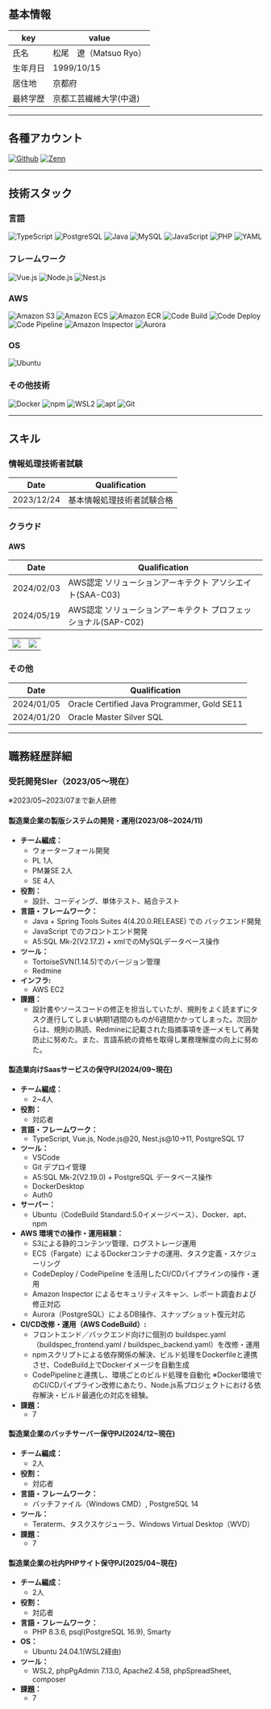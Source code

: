 ## 基本情報

|key|value|
|---|---|
|氏名|松尾　遼（Matsuo Ryo）|
|生年月日|1999/10/15|
|居住地|京都府|
|最終学歴|京都工芸繊維大学(中退)|

---

## 各種アカウント

<p>
<a href="https://github.com/Ry0-Matsuo" target="_blank"><img alt="Github" src="https://img.shields.io/badge/Ry0--Matsuo-%2312100E.svg?&style=flat-square&logo=Github&logoColor=white" /></a>
<a href="https://zenn.dev/ryo_mz" target="_blank"><img alt="Zenn" src="https://img.shields.io/badge/ryo__mz-3EA8FF.svg?&style=flat-square&logo=Zenn&logoColor=white" /></a>
</p>

---

## 技術スタック

### 言語

<p>
  <img alt="TypeScript" src="https://img.shields.io/badge/-TypeScript-%23007ACC.svg?logo=typescript&style=flat-square&logoColor=white">
  <img alt="PostgreSQL" src="https://img.shields.io/badge/-PostgreSQL-%23316192.svg?logo=postgresql&style=flat-square&logoColor=white">
  <img alt="Java" src="https://img.shields.io/badge/-Java-C74735?style=flat-square&logo=openjdk&logoColor=white" />
  <img alt="MySQL" src="https://img.shields.io/badge/-MySQL-E1ECEE.svg?logo=mysql&style=flat-square">
  <img alt="JavaScript" src="https://img.shields.io/badge/-JavaScript-F7DF1E.svg?logo=javascript&style=flat-square&logoColor=black">
  <img alt="PHP" src="https://img.shields.io/badge/-PHP-%23777BB4.svg?logo=php&style=flat-square&logoColor=white">
  <img alt="YAML" src="https://img.shields.io/badge/-YAML-%23ffffff.svg?logo=yaml&style=flat-square&logoColor=151515">
</p>


### フレームワーク

<p>
  <img alt="Vue.js" src="https://img.shields.io/badge/-Vue.js-%2335495e.svg?logo=vuedotjs&style=flat-square&logoColor=%234FC08D">
  <img alt="Node.js" src="https://img.shields.io/badge/-Node.js-6DA55F?logo=node.js&style=flat-square&logoColor=white">
  <img alt="Nest.js" src="https://img.shields.io/badge/-Nest.js-%23E0234E?logo=nestjs&style=flat-square&logoColor=white">
</p>

### AWS

<p>
  <img alt="Amazon S3" src="https://img.shields.io/badge/-Amazon%20S3-569B31.svg?logo=amazon-s3&style=flat-square">
  <img alt="Amazon ECS" src="https://img.shields.io/badge/-Amazon%20ECS-F58C05.svg?logo=amazon-ecs&style=flat-square">
  <img alt="Amazon ECR" src="https://img.shields.io/badge/-Amazon%20ECR-F58C05.svg?logo=amazon-ecr&style=flat-square">
  <img alt="Code Build" src="https://img.shields.io/badge/Code%20Build-4A6DEE.svg?logo=codebuild&style=flat-square">
  <img alt="Code Deploy" src="https://img.shields.io/badge/Code%20Deploy-4A6DEE.svg?logo=acodedeploy&style=flat-square">
  <img alt="Code Pipeline" src="https://img.shields.io/badge/Code%20Pipeline-4A6DEE.svg?logo=codepipeline&style=flat-square">
  <img alt="Amazon Inspector" src="https://img.shields.io/badge/Amazon%20Inspector-DB2A31.svg?logo=amazon-inspector&style=flat-square">
  <img alt="Aurora" src="https://img.shields.io/badge/Aurora-3538BD.svg?logo=aurora&style=flat-square">
</p>

### OS

<p>
  <img alt="Ubuntu" src="https://img.shields.io/badge/-Ubuntu-E95420?logo=ubuntu&style=flat-square&logoColor=white">
</p>

### その他技術
![Docker](https://img.shields.io/badge/-Docker-2496ED?logo=docker&logoColor=white&style=flat-square)
![npm](https://img.shields.io/badge/-npm-CB3837?logo=npm&logoColor=white&style=flat-square)
![WSL2](https://img.shields.io/badge/-WSL2-4D4D4D?logo=linux&logoColor=white&style=flat-square)
![apt](https://img.shields.io/badge/-apt-5E5E5E?logo=debian&logoColor=white&style=flat-square)
![Git](https://img.shields.io/badge/-Git-%23F05033.svg?&logo=git&logoColor=white&style=flat-square)


---

## スキル

### 情報処理技術者試験
|Date|Qualification|
|---|---|
|2023/12/24|基本情報処理技術者試験合格|

### クラウド

#### AWS

|Date|Qualification|
|---|---|
|2024/02/03|AWS認定 ソリューションアーキテクト アソシエイト(SAA-C03)|
|2024/05/19|AWS認定 ソリューションアーキテクト プロフェッショナル(SAP-C02)|

<table style="border-collapse:collapse; max-width:400px;">
<tr><td><a href="https://www.credly.com/badges/93ac32f4-5fb7-4e0d-a9e4-7c4943e46fda/public_url"><img src="img/aws-certified-solutions-architect-associate.png"/></a></td>
<td><a href="https://www.credly.com/badges/c9bcd893-fb6c-47c6-92d5-441be4edabcd/public_url"><img src="img/aws-certified-solutions-architect-professional.png"/></a></td></tr>
</table>

### その他

|Date|Qualification|
|---|---|
|2024/01/05|Oracle Certified Java Programmer, Gold SE11|
|2024/01/20|Oracle Master Silver SQL|

---

## 職務経歴詳細

### 受託開発SIer（2023/05〜現在）
※2023/05~2023/07まで新人研修

#### 製造業企業の製版システムの開発・運用(2023/08\~2024/11)

- **チーム編成：**
    - ウォーターフォール開発
    - PL 1人
    - PM兼SE 2人
    - SE 4人
- **役割：**
    - 設計、コーディング、単体テスト、結合テスト
- **言語・フレームワーク：**
    - Java + Spring Tools Suites 4(4.20.0.RELEASE) での バックエンド開発
    - JavaScript でのフロントエンド開発
    - A5:SQL Mk-2(V2.17.2) + xmlでのMySQLデータベース操作
 - **ツール：**
    - TortoiseSVN(1.14.5)でのバージョン管理
    - Redmine
 - **インフラ:**
    - AWS EC2
- **課題：**
    - 設計書やソースコードの修正を担当していたが、規則をよく読まずにタスク進行してしまい納期1週間のものが6週間かかってしまった。次回からは、規則の熟読、Redmineに記載された指摘事項を逐一メモして再発防止に努めた。また、言語系統の資格を取得し業務理解度の向上に努めた。

<!--
#### (製造業)CentOSからLinuxへのポーティング作業を実施(2024/01~2024/02)
  - 総合テスト(長安, 激甚切替, 移行リハーサル)を手順書に基づき実施。

- **チーム編成：**
    - PG 8人
- **役割：**
    - 総合テスト
- **言語・フレームワーク：**
    - C/C++
 - **ツール：**
    - 仮想化サーバ
    - gdbを使用してデバッグ
- **課題：**
  - テストの目的やその手順の意味を理解するのに時間がかかった。Linuxコマンドを少し理解できるようになった。
-->

####  製造業向けSaasサービスの保守PJ(2024/09\~現在)

- **チーム編成：**
    - 2~4人
- **役割：**
    - 対応者
- **言語・フレームワーク：**
    - TypeScript, Vue.js, Node.js@20, Nest.js@10→11, PostgreSQL 17
- **ツール：**
    - VSCode
    - Git デプロイ管理
    - A5:SQL Mk-2(V2.19.0) + PostgreSQL データベース操作
    - DockerDesktop
    - Auth0
- **サーバー：**
  - Ubuntu（CodeBuild Standard:5.0イメージベース）、Docker、apt、npm
- **AWS 環境での操作・運用経験：**
    - S3による静的コンテンツ管理、ログストレージ運用
    - ECS（Fargate）によるDockerコンテナの運用、タスク定義・スケジューリング
    - CodeDeploy / CodePipeline を活用したCI/CDパイプラインの操作・運用
    - Amazon Inspector によるセキュリティスキャン、レポート調査および修正対応
    - Aurora（PostgreSQL）によるDB操作、スナップショット復元対応
- **CI/CD改修・運用（AWS CodeBuild）:**
    - フロントエンド／バックエンド向けに個別の buildspec.yaml（buildspec_frontend.yaml / buildspec_backend.yaml）を改修・運用
    - npmスクリプトによる依存関係の解決、ビルド処理をDockerfileと連携させ、CodeBuild上でDockerイメージを自動生成
    - CodePipelineと連携し、環境ごとのビルド処理を自動化
    ※Docker環境でのCI/CDパイプライン改修にあたり、Node.js系プロジェクトにおける依存解決・ビルド最適化の対応を経験。
- **課題：**
    - 7
 
####  製造業企業のバッチサーバー保守PJ(2024/12\~現在)

- **チーム編成：**
    - 2人
- **役割：**
    - 対応者
- **言語・フレームワーク：**
    - バッチファイル（Windows CMD）, PostgreSQL 14
- **ツール：**
    - Teraterm、タスクスケジューラ、Windows Virtual Desktop（WVD）
- **課題：**
    - 7
 
####  製造業企業の社内PHPサイト保守PJ(2025/04\~現在)

- **チーム編成：**
    - 2人
- **役割：**
    - 対応者
- **言語・フレームワーク：**
    - PHP 8.3.6, psql(PostgreSQL 16.9), Smarty
- **OS：**
    - Ubuntu 24.04.1(WSL2経由)  
- **ツール：**
    - WSL2, phpPgAdmin 7.13.0, Apache2.4.58, phpSpreadSheet, composer
- **課題：**
    - 7
